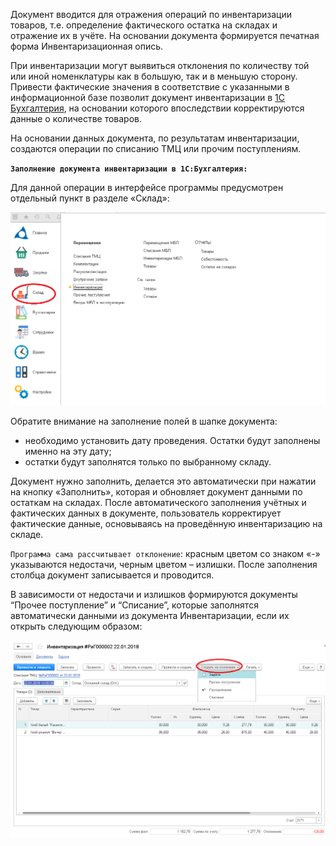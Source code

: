 Документ вводится для отражения операций по инвентаризации товаров, т.е. определение фактического остатка на складах и отражение их в учёте. На основании документа формируется печатная форма Инвентаризационная опись.

При инвентаризации могут выявиться отклонения по количеству той или иной номенклатуры как в большую, так и в меньшую сторону. Привести фактические значения в соответствие с указанными в информационной базе позволит документ инвентаризации в [1С Бухгалтерия](https://scloud.ru/1c_programm/1c_buhgalteria.php), на основании которого впоследствии корректируются данные о количестве товаров.

 На основании данных документа, по результатам инвентаризации, создаются операции по списанию ТМЦ или прочим поступлениям.

**`Заполнение документа инвентаризации в 1С:Бухгалтерия:`**

Для данной операции в интерфейсе программы предусмотрен отдельный пункт в разделе «Склад»:

![](../img/2019_01_28_10_32_402.png)

Обратите внимание на заполнение полей в шапке документа:

*   необходимо установить дату проведения. Остатки будут заполнены именно на эту дату;
*   остатки будут заполнятся только по выбранному складу.

Документ нужно заполнить, делается это автоматически при нажатии на  кнопку «Заполнить», которая и обновляет документ данными по остаткам на складах. После автоматического заполнения учётных и фактических данных  в документе, пользователь корректирует фактические данные, основываясь на проведённую инвентаризацию на складе.

`Программа сама рассчитывает отклонение`: красным цветом со знаком «-» указываются недостачи, черным цветом – излишки. После заполнения столбца документ записывается и проводится.

В зависимости от недостачи и излишков формируются документы “Прочее поступление” и “Списание”, которые заполнятся автоматически данными из документа Инвентаризации, если их открыть следующим образом:

![](../img/2019_01_28_10_48_464.png)
